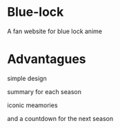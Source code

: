 # Blue-lock
A fan website for blue lock anime 
# Advantagues 
simple design

summary for each season

iconic meamories

and a countdown for the next season
